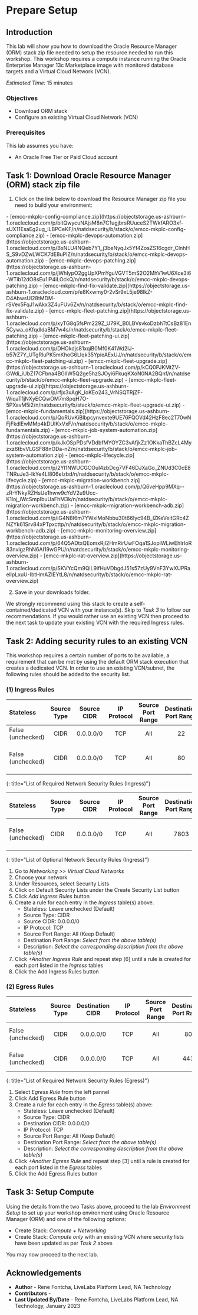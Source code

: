# Prepare Setup

## Introduction
This lab will show you how to download the Oracle Resource Manager (ORM) stack zip file needed to setup the resource needed to run this workshop. This workshop requires a compute instance running the Oracle Enterprise Manager 13c Marketplace image with monitored database targets and a Virtual Cloud Network (VCN).

*Estimated Time:* 15 minutes

### Objectives
-   Download ORM stack
-   Configure an existing Virtual Cloud Network (VCN)

### Prerequisites
This lab assumes you have:
- An Oracle Free Tier or Paid Cloud account

## Task 1: Download Oracle Resource Manager (ORM) stack zip file
1.  Click on the link below to download the Resource Manager zip file you need to build your environment:

<if type="config-compliance">
    - [emcc-mkplc-config-compliance.zip](https://objectstorage.us-ashburn-1.oraclecloud.com/p/bitQwycuNAjsM8n7C1ugjbrsRUuceS2TWkfARO3xf-sUX11EsaEg2ug_iLBPCeKF/n/natdsecurity/b/stack/o/emcc-mkplc-config-compliance.zip)
</if>
<if type="devops-automation">
    - [emcc-mkplc-devops-automation.zip](https://objectstorage.us-ashburn-1.oraclecloud.com/p/BxNLU4NQeb7Y1_j3beNyqJx5Yf4ZosZS16cgdr_ClnhHS_S9vDZwLWCK7dE8uPlZ/n/natdsecurity/b/stack/o/emcc-mkplc-devops-automation.zip)
</if>
<if type="devops-patching">
    - [emcc-mkplc-devops-patching.zip](https://objectstorage.us-ashburn-1.oraclecloud.com/p/jWhIypO2ggUpXPmYguVGVT5mS2O2MhV1wU6Xce3i6-WTib12dO8sEu1IP4iLOckQ/n/natdsecurity/b/stack/o/emcc-mkplc-devops-patching.zip)
</if>
<if type="find-fix-validate">
    - [emcc-mkplc-find-fix-validate.zip](https://objectstorage.us-ashburn-1.oraclecloud.com/p/e8Kxwmy0-2vSr9xL5je98lkZ-D4AbwsUl28tMDM-rSVex5FqJ1wAkx3Z4uFUv6Zv/n/natdsecurity/b/stack/o/emcc-mkplc-find-fix-validate.zip)
</if>
<if type="fleet-patching">
    - [emcc-mkplc-fleet-patching.zip](https://objectstorage.us-ashburn-1.oraclecloud.com/p/xyTG8q5fsPm229Z_U79K_B0LBVsvkoDzbhTtCsBz81En5Cywa_oKfqdldaBM7w4s/n/natdsecurity/b/stack/o/emcc-mkplc-fleet-patching.zip)
</if>
<if type="fleet-patching-ui">
    - [emcc-mkplc-fleet-patching-ui.zip](https://objectstorage.us-ashburn-1.oraclecloud.com/p/DHOkdjs81xqiB0Mf0K41Wd2IJ-b57rZ7Y_UTgRluPK5mKhoG6LIqk35YpieAExUJ/n/natdsecurity/b/stack/o/emcc-mkplc-fleet-patching-ui.zip)
</if>
<if type="fleet-upgrade">
    - [emcc-mkplc-fleet-upgrade.zip](https://objectstorage.us-ashburn-1.oraclecloud.com/p/kCQ0PJKMtZV-GWdi_iUbZ17CFbna4BGlIW5Q2ge5hzSJOyi6FkuqKXoN0NA2BQnf/n/natdsecurity/b/stack/o/emcc-mkplc-fleet-upgrade.zip)
</if>
<if type="fleet-upgrade-ui">
    - [emcc-mkplc-fleet-upgrade-ui.zip](https://objectstorage.us-ashburn-1.oraclecloud.com/p/rfjx3xAgK_IoKEo243_VrNSQTRjZF-WiqaT1jNXyECQwOM7m8pqH7O-5PXavM5i2/n/natdsecurity/b/stack/o/emcc-mkplc-fleet-upgrade-ui.zip)
</if>
<if type="fundamentals">
    - [emcc-mkplc-fundamentals.zip](https://objectstorage.us-ashburn-1.oraclecloud.com/p/QoRUvKiBlbpcynvexte9UE76FQOVd42HzF8ec2T70wNFjFkdlEwMMp4kDUIKxVxF/n/natdsecurity/b/stack/o/emcc-mkplc-fundamentals.zip)
</if>
<if type="job-system-automation">
    - [emcc-mkplc-job-system-automation.zip](https://objectstorage.us-ashburn-1.oraclecloud.com/p/kJkOSpPDsfVDdbfMYOYZC3vAfjkZz1OKkaThBZcL4Myzxz6tbvVLGSF88nODa-nZ/n/natdsecurity/b/stack/o/emcc-mkplc-job-system-automation.zip)
</if>
<if type="lifecycle">
    - [emcc-mkplc-lifecycle.zip](https://objectstorage.us-ashburn-1.oraclecloud.com/p/2Yl1NWUCGCOuI4zbDcg7VF46DJXaGo_ZNUd3C0cE8TNRuJe3-lkYe4Ll806eIzbd/n/natdsecurity/b/stack/o/emcc-mkplc-lifecycle.zip)
</if>
<if type="migration-workbench">
    - [emcc-mkplc-migration-workbench.zip](https://objectstorage.us-ashburn-1.oraclecloud.com/p/Q6veHpp9MXq--zR-YNkyRZHsUe1hww9cYdV2u9Ucc-K1loj_iWcSmpIbuUaFhM3k/n/natdsecurity/b/stack/o/emcc-mkplc-migration-workbench.zip)
</if>
<if type="migration-workbench-adb">
    - [emcc-mkplc-migration-workbench-adb.zip](https://objectstorage.us-ashburn-1.oraclecloud.com/p/iG4N8I6m7YWxlMoNbbu30t66Iyc94B_lZKeVeitGRc4ZNZYk61Srv84xPTpxcttp/n/natdsecurity/b/stack/o/emcc-mkplc-migration-workbench-adb.zip)
</if>
<if type="monitoring-overview">
    - [emcc-mkplc-monitoring-overview.zip](https://objectstorage.us-ashburn-1.oraclecloud.com/p/64Q5ADtxQEomxRjI2HmRirUwFOqa1SJoplWLiwEhIrIoR83nvlgzRhN6AI19wGPU/n/natdsecurity/b/stack/o/emcc-mkplc-monitoring-overview.zip)
</if>
<if type="rat-overview">
    - [emcc-mkplc-rat-overview.zip](https://objectstorage.us-ashburn-1.oraclecloud.com/p/SKVYcQm9QiL9ifHuVDbgdJ51s57zUy9VnF3YwXUPRaellpLxuU-IbtHmAZIEYtL8/n/natdsecurity/b/stack/o/emcc-mkplc-rat-overview.zip)
</if>

2.  Save in your downloads folder.

We strongly recommend using this stack to create a self-contained/dedicated VCN with your instance(s). Skip to *Task 3* to follow our recommendations. If you would rather use an existing VCN then proceed to the next task to update your existing VCN with the required Ingress rules.

## Task 2: Adding security rules to an existing VCN

This workshop requires a certain number of ports to be available, a requirement that can be met by using the default ORM stack execution that creates a dedicated VCN. In order to use an existing VCN/subnet, the following rules should be added to the security list.

### **(1) Ingress Rules**

|Stateless          |Source Type	|Source CIDR	|IP Protocol	|Source Port Range	|Destination Port Range	|Description                |
| :-----------      |  :--------:   |  :--------:   | :----------:  | :------------:    | :-----------------:   | :------------------------ |
|False (unchecked)  |CIDR           |0.0.0.0/0      |TCP            |All                |22                     |SSH                        |
|False (unchecked)  |CIDR           |0.0.0.0/0      |TCP            |All                |80                     |Remote Desktop using noVNC |
{: title="List of Required Network Security Rules (Ingress)"}

<!-- **Notes**: This next table is for reference and should be adapted for the workshop. If optional rules are needed as shown in the example below, then uncomment it and add those optional rules. The first entry is just for illustration and may not fit your workshop -->

|Stateless          |Source Type	|Source CIDR	|IP Protocol	|Source Port Range	|Destination Port Range	|Description                            |
| :-----------      |:-----------   |  :--------:   | :----------:  | :------------:    | :-----------------:   | :------------------------             |
|False (unchecked)  |CIDR           |0.0.0.0/0      |TCP            |All                |7803                   |e.g. Remote access for web EM Console  |
{: title="List of Optional Network Security Rules (Ingress)"}

1.  Go to *Networking >> Virtual Cloud Networks*
2.  Choose your network
3.  Under Resources, select Security Lists
4.  Click on Default Security Lists under the Create Security List button
5.  Click *Add Ingress Rules* button
6.  Create a rule for each entry in the *Ingress* table(s) above.  
    - Stateless: Leave unchecked (Default)
    - Source Type: CIDR
    - Source CIDR: 0.0.0.0/0
    - IP Protocol: TCP
    - Source Port Range: All (Keep Default)
    - Destination Port Range: *Select from the above table(s)*
    - Description: *Select the corresponding description from the above table(s)*
7. Click *+Another Ingress Rule* and repeat step [6] until a rule is created for each port listed in the *Ingress* tables
8.  Click the Add Ingress Rules button

### **(2) Egress Rules**

|Stateless          |Source Type	|Destination CIDR	|IP Protocol	|Source Port Range	|Destination Port Range	|Description                |
| :-----------      |  :--------:   |  :--------:       | :----------:  | :------------:    | :-----------------:   | :------------------------ |
|False (unchecked)  |CIDR           |0.0.0.0/0          |TCP            |All                |80                     |Outbound HTTP access       |
|False (unchecked)  |CIDR           |0.0.0.0/0          |TCP            |All                |443                    |Outbound HTTPS access      |
{: title="List of Required Network Security Rules (Egress)"}

<!-- **Notes**: This next table is for reference and should be adapted for the workshop. If optional rules are needed as shown in the example below, then uncomment it and add those optional rules. The first entry is just for illustration and may not fit your workshop -->

<!--
|Stateless          |Source Type	|Destination CIDR	|IP Protocol	|Source Port Range	|Destination Port Range	|Description                                        |
| :-----------      | :-----------  |  :--------:       | :----------:  | :------------:    | :-----------------:   | :------------------------                         |
|False (unchecked)  |CIDR           |0.0.0.0/0          |TCP            |All                |1521                   |e.g. Remote oracle DB Listener anywhere            |
|False (unchecked)  |CIDR           |130.129.10.45/32   |TCP            |All                |1525                   |e.g. Remote oracle DB Listener at IP 130.129.10.45 |
{: title="List of Optional Network Security Rules (Egress)"}
-->

1.  Select *Egress Rule* from the left pannel
2.  Click Add Egress Rule button
3.  Create a rule for each entry in the *Egress* table(s) above:  
    - Stateless: Leave unchecked (Default)
    - Source Type: CIDR
    - Destination CIDR: 0.0.0.0/0
    - IP Protocol: TCP
    - Source Port Range: All (Keep Default)
    - Destination Port Range: *Select from the above table(s)*
    - Description: *Select the corresponding description from the above table(s)*
4. Click *+Another Egress Rule* and repeat step [3] until a rule is created for each port listed in the *Egress* tables
5.  Click the Add Egress Rules button

## Task 3: Setup Compute   
Using the details from the two Tasks above, proceed to the lab *Environment Setup* to set up your workshop environment using Oracle Resource Manager (ORM) and one of the following options:
-  Create Stack:  *Compute + Networking*
-  Create Stack:  *Compute only* with an existing VCN where security lists have been updated as per *Task 2* above

You may now proceed to the next lab.

## Acknowledgements
* **Author** - Rene Fontcha, LiveLabs Platform Lead, NA Technology
* **Contributors** - 
* **Last Updated By/Date** - Rene Fontcha, LiveLabs Platform Lead, NA Technology, January 2023